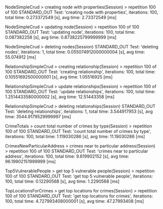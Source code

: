 NodeSimpleCrud > creating node with properties(Session) > repetition 100 of 100 STANDARD_OUT
Test: 'creating node with properties', iterations: 100, total time: 0.273372549 [s], avg time: 2.73372549 [ms]

NodeSimpleCrud > updating node(Session) > repetition 100 of 100 STANDARD_OUT
Test: 'updating node', iterations: 100, total time: 0.087382258 [s], avg time: 0.8738225799999999 [ms]

NodeSimpleCrud > deleting nodes(Session) STANDARD_OUT
Test: 'deleting nodes', iterations: 1, total time: 0.055074912000000004 [s], avg time: 55.074912 [ms]

RelationshipSimpleCrud > creating relationship(Session) > repetition 100 of 100 STANDARD_OUT
Test: 'creating relationship', iterations: 100, total time: 0.10551692500000001 [s], avg time: 1.05516925 [ms]

RelationshipSimpleCrud > update relationships(Session) > repetition 100 of 100 STANDARD_OUT
Test: 'update relationships', iterations: 100, total time: 1.2514433580000002 [s], avg time: 12.51443358 [ms]

RelationshipSimpleCrud > deleting relationships(Session) STANDARD_OUT
Test: 'deleting relationships', iterations: 1, total time: 3.544917953 [s], avg time: 3544.9179529999997 [ms]

CrimeTotals > count total number of crimes by type(Session) > repetition 100 of 100 STANDARD_OUT
Test: 'count total number of crimes by type', iterations: 100, total time: 1.119030286 [s], avg time: 11.19030286 [ms]

CrimesNewParticularAddress > crimes near to particular address(Session) > repetition 100 of 100 STANDARD_OUT
Test: 'crimes near to particular address', iterations: 100, total time: 9.619902152 [s], avg time: 96.19902151999999 [ms]

Top5VulnerablePeople > get top 5 vulnerable people(Session) > repetition 100 of 100 STANDARD_OUT
Test: 'get top 5 vulnerable people', iterations: 100, total time: 0.12290568 [s], avg time: 1.2290568 [ms]

TopLocationsForCrimes > get top locations for crimes(Session) > repetition 100 of 100 STANDARD_OUT
Test: 'get top locations for crimes', iterations: 100, total time: 4.727993408000001 [s], avg time: 47.27993408 [ms]
